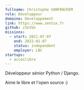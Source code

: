 ```yaml
---
fullname: Christophe VANFRACKEM
role: Développeur
domaine: Développement
link: https://www.zentux.fr
github: z3ntUx
missions:
  - start: 2021-07-07
    end: 2022-01-07
    status: independent
    employer: LBC
startups:
  - acceslibre
---
```


Développeur sénior Python / Django. 

Aime le libre et l'open source :)

